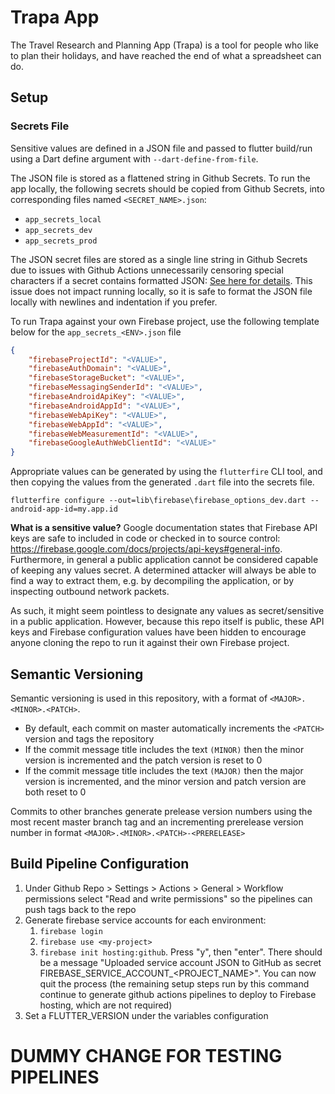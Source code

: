 # Trapa App

The Travel Research and Planning App (Trapa) is a tool for people who like to plan their holidays, and have reached the end of what a spreadsheet can do. 

## Setup

### Secrets File
Sensitive values are defined in a JSON file and passed to flutter build/run using a Dart define argument with `--dart-define-from-file`. 

The JSON file is stored as a flattened string in Github Secrets. To run the app locally, the following secrets should be copied from Github Secrets, into corresponding files named `<SECRET_NAME>.json`:
- `app_secrets_local`
- `app_secrets_dev`
- `app_secrets_prod`

The JSON secret files are stored as a single line string in Github Secrets due to issues with Github Actions unnecessarily censoring special characters if a secret contains formatted JSON: [See here for details](https://github.com/google-github-actions/auth/blob/main/docs/TROUBLESHOOTING.md#aggressive--replacement-in-logs). This issue does not impact running locally, so it is safe to format the JSON file locally with newlines and indentation if you prefer. 

To run Trapa against your own Firebase project, use the following template below for the `app_secrets_<ENV>.json` file

```json
{
    "firebaseProjectId": "<VALUE>",
    "firebaseAuthDomain": "<VALUE>",
    "firebaseStorageBucket": "<VALUE>",
    "firebaseMessagingSenderId": "<VALUE>",
    "firebaseAndroidApiKey": "<VALUE>",
    "firebaseAndroidAppId": "<VALUE>",
    "firebaseWebApiKey": "<VALUE>",
    "firebaseWebAppId": "<VALUE>",
    "firebaseWebMeasurementId": "<VALUE>",
    "firebaseGoogleAuthWebClientId": "<VALUE>"
}
```

Appropriate values can be generated by using the `flutterfire` CLI tool, and then copying the values from the generated `.dart` file into the secrets file. 

```
flutterfire configure --out=lib\firebase\firebase_options_dev.dart --android-app-id=my.app.id
```

**What is a sensitive value?**
Google documentation states that Firebase API keys are safe to included in code or checked in to source control: https://firebase.google.com/docs/projects/api-keys#general-info. Furthermore, in general a public application cannot be considered capable of keeping any values secret. A determined attacker will always be able to find a way to extract them, e.g. by decompiling the application, or by inspecting outbound network packets. 

As such, it might seem pointless to designate any values as secret/sensitive in a public application. However, because this repo itself is public, these API keys and Firebase configuration values have been hidden to encourage anyone cloning the repo to run it against their own Firebase project. 



## Semantic Versioning
Semantic versioning is used in this repository, with a format of `<MAJOR>.<MINOR>.<PATCH>`. 
- By default, each commit on master automatically increments the `<PATCH>` version and tags the repository
- If the commit message title includes the text `(MINOR)` then the minor version is incremented and the patch version is reset to 0
- If the commit message title includes the text `(MAJOR)` then the major version is incremented, and the minor version and patch version are both reset to 0 

Commits to other branches generate prelease version numbers using the most recent master branch tag and an incrementing prerelease version number in format `<MAJOR>.<MINOR>.<PATCH>-<PRERELEASE>`




## Build Pipeline Configuration
1. Under Github Repo > Settings > Actions > General > Workflow permissions select "Read and write permissions" so the pipelines can push tags back to the repo
2. Generate firebase service accounts for each environment:
    1. `firebase login`
    2. `firebase use <my-project>`
    3. `firebase init hosting:github`. Press "y", then "enter". There should be a message "Uploaded service account JSON to GitHub as secret FIREBASE_SERVICE_ACCOUNT_<PROJECT_NAME>". You can now quit the process (the remaining setup steps run by this command continue to generate github actions pipelines to deploy to Firebase hosting, which are not required)
3. Set a FLUTTER_VERSION under the variables configuration


# DUMMY CHANGE FOR TESTING PIPELINES
